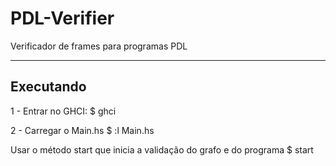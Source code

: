 # PDL-Verifier
Verificador de  frames para programas PDL
<hr/>

## Executando
1 - Entrar no GHCI:
$ ghci

2 - Carregar o Main.hs
$ :l Main.hs

Usar o método start que inicia a validação do grafo e do programa
$ start

